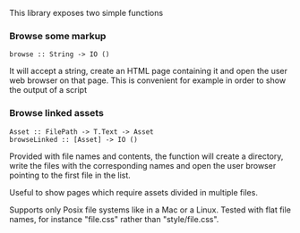 
This library exposes two simple functions

### Browse some markup

    browse :: String -> IO ()

It will accept a string, create an HTML page containing it and open
the user web browser on that page. This is convenient for example in
order to show the output of a script

### Browse linked assets

    Asset :: FilePath -> T.Text -> Asset
    browseLinked :: [Asset] -> IO ()

Provided with file names and contents, the function will create a
directory, write the files with the corresponding names and open the
user browser pointing to the first file in the list.

Useful to show pages which require assets divided in multiple files.

Supports only Posix file systems like in a Mac or a Linux. Tested with
flat file names, for instance "file.css" rather than "style/file.css".
